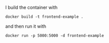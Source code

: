 I build the container with

`docker build -t frontend-example .`

and then run it with

`docker run -p 5000:5000 -d frontend-example`
